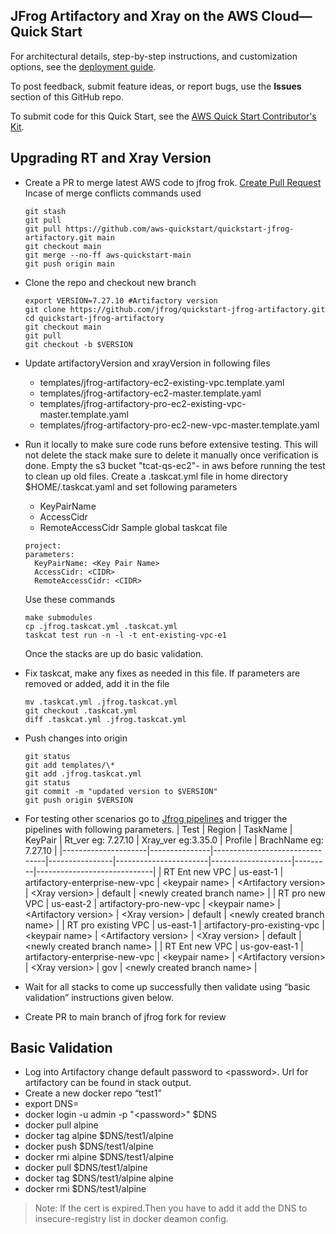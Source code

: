 ## JFrog Artifactory and Xray on the AWS Cloud—Quick Start

For architectural details, step-by-step instructions, and customization options, see the [deployment guide](https://aws-quickstart.github.io/quickstart-jfrog-artifactory/).

To post feedback, submit feature ideas, or report bugs, use the **Issues** section of this GitHub repo.

To submit code for this Quick Start, see the [AWS Quick Start Contributor's Kit](https://aws-quickstart.github.io/).

## Upgrading RT and Xray Version

- Create a PR to merge latest AWS code to jfrog frok.
  [Create Pull Request](https://github.com/jfrog/quickstart-jfrog-artifactory/compare/main...aws-quickstart:main)
  Incase of merge conflicts commands used
  ```
  git stash
  git pull
  git pull https://github.com/aws-quickstart/quickstart-jfrog-artifactory.git main
  git checkout main
  git merge --no-ff aws-quickstart-main
  git push origin main
  ```
- Clone the repo and checkout new branch
  ```
  export VERSION=7.27.10 #Artifactory version
  git clone https://github.com/jfrog/quickstart-jfrog-artifactory.git
  cd quickstart-jfrog-artifactory
  git checkout main
  git pull
  git checkout -b $VERSION
  ```
- Update artifactoryVersion and xrayVersion in following files
  - templates/jfrog-artifactory-ec2-existing-vpc.template.yaml
  - templates/jfrog-artifactory-ec2-master.template.yaml
  - templates/jfrog-artifactory-pro-ec2-existing-vpc-master.template.yaml
  - templates/jfrog-artifactory-pro-ec2-new-vpc-master.template.yaml
- Run it locally to make sure code runs before extensive testing.
  This will not delete the stack make sure to delete it manually once verification is done.
  Empty the s3 bucket "tcat-qs-ec2"-<region> in aws before running the test to clean up old files.
  Create a .taskcat.yml file in home directory $HOME/.taskcat.yaml and set following parameters

  - KeyPairName
  - AccessCidr
  - RemoteAccessCidr
    Sample global taskcat file

  ```
  project:
  parameters:
    KeyPairName: <Key Pair Name>
    AccessCidr: <CIDR>
    RemoteAccessCidr: <CIDR>
  ```

  Use these commands

  ```
  make submodules
  cp .jfrog.taskcat.yml .taskcat.yml
  taskcat test run -n -l -t ent-existing-vpc-e1
  ```

  Once the stacks are up do basic validation.

- Fix taskcat, make any fixes as needed in this file. If parameters are removed or added, add it in the file
  ```
  mv .taskcat.yml .jfrog.taskcat.yml
  git checkout .taskcat.yml
  diff .taskcat.yml .jfrog.taskcat.yml
  ```
- Push changes into origin
  ```
  git status
  git add templates/\*
  git add .jfrog.taskcat.yml
  git status
  git commit -m "updated version to $VERSION"
  git push origin $VERSION
  ```
- For testing other scenarios go to [Jfrog pipelines](https://partnership.jfrog.io/ui/pipelines/myPipelines/default/AWS_Deployment_Pipeline?branch=aws-pipeline) and trigger the pipelines with following parameters.
  | Test | Region | TaskName | KeyPair | Rt_ver eg: 7.27.10 | Xray_ver eg:3.35.0 | Profile | BrachName eg: 7.27.10 |
  |---------------------|---------------|--------------------------------|----------------|-----------------------|--------------------|---------|-----------------------------|
  | RT Ent new VPC | us-east-1 | artifactory-enterprise-new-vpc | \<keypair name\> | \<Artifactory version\> | \<Xray version\> | default | \<newly created branch name\> |
  | RT pro new VPC | us-east-2 | artifactory-pro-new-vpc | \<keypair name\> | \<Artifactory version\> | \<Xray version\> | default | \<newly created branch name\> |
  | RT pro existing VPC | us-east-1 | artifactory-pro-existing-vpc | \<keypair name\> | \<Artifactory version\> | \<Xray version\> | default | \<newly created branch name\> |
  | RT Ent new VPC | us-gov-east-1 | artifactory-enterprise-new-vpc | \<keypair name\> | \<Artifactory version\> | \<Xray version\> | gov | \<newly created branch name\> |

- Wait for all stacks to come up successfully then validate using “basic validation” instructions given below.

- Create PR to main branch of jfrog fork for review

## Basic Validation

- Log into Artifactory change default password to \<password\>.
  Url for artifactory can be found in stack output.
- Create a new docker repo “test1”
- export DNS=<aws elb dns>
- docker login -u admin -p "\<password\>" $DNS
- docker pull alpine
- docker tag alpine $DNS/test1/alpine
- docker push $DNS/test1/alpine
- docker rmi alpine $DNS/test1/alpine
- docker pull $DNS/test1/alpine
- docker tag $DNS/test1/alpine alpine
- docker rmi $DNS/test1/alpine

> Note: If the cert is expired.Then you have to add it add the DNS to insecure-registry list in docker deamon config.
